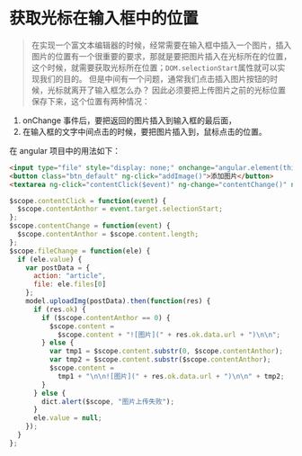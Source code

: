 # 获取光标在输入框中的位置

> 在实现一个富文本编辑器的时候，经常需要在输入框中插入一个图片，插入图片的位置有一个很重要的要求，那就是要把图片插入在光标所在的位置，这个时候，就需要获取光标所在位置；`DOM.selectionStart`属性就可以实现我们的目的。 但是中间有一个问题，通常我们点击插入图片按钮的时候，光标就离开了输入框怎么办？ 因此必须要把上传图片之前的光标位置保存下来，这个位置有两种情况：

1.  onChange 事件后，要把返回的图片插入到输入框的最后面，
2.  在输入框的文字中间点击的时候，要把图片插入到，鼠标点击的位置。

在 angular 项目中的用法如下：

```html
<input type="file" style="display: none;" onchange="angular.element(this).scope().fileChange(this)" name="file">
<button class="btn_default" ng-click="addImage()">添加图片</button>
<textarea ng-click="contentClick($event)" ng-change="contentChange()" ng-model="content" autofocus></textarea>
```

```js
$scope.contentClick = function(event) {
  $scope.contentAnthor = event.target.selectionStart;
};
$scope.contentChange = function(event) {
  $scope.contentAnthor = $scope.content.length;
};
$scope.fileChange = function(ele) {
  if (ele.value) {
    var postData = {
      action: "article",
      file: ele.files[0]
    };
    model.uploadImg(postData).then(function(res) {
      if (res.ok) {
        if ($scope.contentAnthor == 0) {
          $scope.content =
            $scope.content + "![图片](" + res.ok.data.url + ")\n\n";
        } else {
          var tmp1 = $scope.content.substr(0, $scope.contentAnthor);
          var tmp2 = $scope.content.substr($scope.contentAnthor);
          $scope.content =
            tmp1 + "\n\n![图片](" + res.ok.data.url + ")\n\n" + tmp2;
        }
      } else {
        dict.alert($scope, "图片上传失败");
      }
      ele.value = null;
    });
  }
};
```
